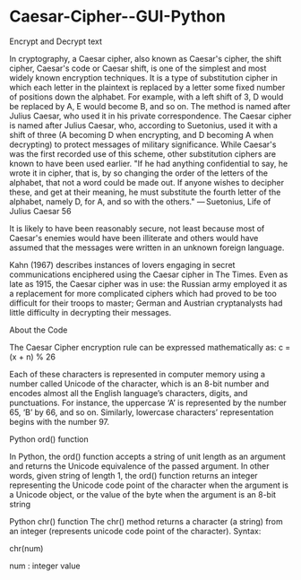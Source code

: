 # Caesar-Cipher--GUI-Python
Encrypt and Decrypt text


In cryptography, a Caesar cipher, also known as Caesar's cipher, the shift cipher, Caesar's code or Caesar shift, is one of the simplest and most widely known encryption techniques. It is a type of substitution cipher in which each letter in the plaintext is replaced by a letter some fixed number of positions down the alphabet. For example, with a left shift of 3, D would be replaced by A, E would become B, and so on. The method is named after Julius Caesar, who used it in 
his private correspondence.
The Caesar cipher is named after Julius Caesar, who, according to Suetonius, used it with a shift of three (A becoming D when encrypting, and D becoming A when decrypting) to protect messages of military significance. While Caesar's was the first recorded use of this scheme, other substitution ciphers are known to have been used earlier.
"If he had anything confidential to say, he wrote it in cipher, that is, by so changing the order of the letters of the alphabet, that not a word could be made out. If anyone wishes to decipher these, and get at their meaning, he must substitute the fourth letter of the alphabet, namely D, for A, and so with the others."
— Suetonius, Life of Julius Caesar 56


It is likely to have been reasonably secure, not least because most of Caesar's enemies would have been illiterate and others would have assumed that the messages were written in an unknown foreign language.

Kahn (1967) describes instances of lovers engaging in secret communications enciphered using the Caesar cipher in The Times. Even as late as 1915, the Caesar cipher was in use: the Russian army employed it as a replacement for more complicated ciphers which had proved to be too difficult for their troops to master; German and Austrian cryptanalysts had little difficulty in decrypting their messages.

About the Code


The Caesar Cipher encryption rule can be expressed mathematically as:
c = (x + n) % 26



Each of these characters is represented in computer memory using a number called Unicode of the character, which is an 8-bit number and encodes almost all the English language’s characters, digits, and punctuations.
For instance, the uppercase ‘A’ is represented by the number 65, ‘B’ by 66, and so on. Similarly, lowercase characters’ representation begins with the number 97.


Python ord() function

In Python, the ord() function accepts a string of unit length as an argument and returns the Unicode equivalence of the passed argument. In other words, given string of length 1, the ord() function returns an integer representing the Unicode code point of the character when the argument is a Unicode object, or the value of the byte when the argument is an 8-bit string


Python chr() function
The chr() method returns a character (a string) from an integer (represents unicode code point of the character).
Syntax:

chr(num)

num : integer value
